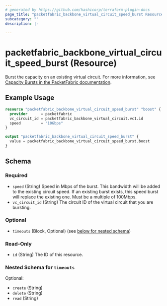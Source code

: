 ```yaml
---
# generated by https://github.com/hashicorp/terraform-plugin-docs
page_title: "packetfabric_backbone_virtual_circuit_speed_burst Resource - terraform-provider-packetfabric"
subcategory: ""
description: |-
  
---
```


# packetfabric_backbone_virtual_circuit_speed_burst (Resource)

Burst the capacity on an existing virtual circuit. For more information, see [Capacity Bursts in the PacketFabric documentation](https://docs.packetfabric.com/vc/manage/burst/).

## Example Usage

```terraform
resource "packetfabric_backbone_virtual_circuit_speed_burst" "boost" {
  provider      = packetfabric
  vc_circuit_id = packetfabric_backbone_virtual_circuit.vc1.id
  speed         = "10Gbps"
}

output "packetfabric_backbone_virtual_circuit_speed_burst" {
  value = packetfabric_backbone_virtual_circuit_speed_burst.boost
}
```

<!-- schema generated by tfplugindocs -->
## Schema

### Required

- `speed` (String) Speed in Mbps of the burst. This bandwidth will be added to the existing circuit speed. If an existing burst exists, this speed burst will replace the existing one. Must be a multiple of 100Mbps.
- `vc_circuit_id` (String) The circuit ID of the virtual circuit that you are bursting.

### Optional

- `timeouts` (Block, Optional) (see [below for nested schema](#nestedblock--timeouts))

### Read-Only

- `id` (String) The ID of this resource.

<a id="nestedblock--timeouts"></a>
### Nested Schema for `timeouts`

Optional:

- `create` (String)
- `delete` (String)
- `read` (String)


